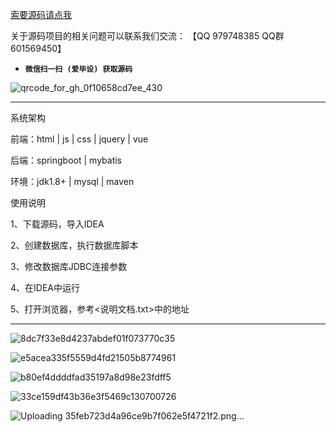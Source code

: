 

[索要源码请点我](http://mp.weixin.qq.com/mp/appmsgalbum?__biz=MzkwMDY3MTY0Nw==&action=getalbum&album_id=3423120253595582465&scene=173&subscene=&sessionid=svr_dbd799d91a1&enterid=1713666527&from_msgid=&from_itemidx=&count=3&nolastread=1#wechat_redirect)

关于源码项目的相关问题可以联系我们交流： 【QQ 979748385 QQ群 601569450】 

- **`微信扫一扫 (爱毕设) 获取源码`**

![qrcode_for_gh_0f10658cd7ee_430](https://github.com/hjsdjko/onlyzaixianshangcheng/assets/120558513/edfc28fc-d9df-4e81-ac62-d02aa360e379)

***************************************************************
系统架构

前端：html | js | css | jquery | vue

后端：springboot | mybatis

环境：jdk1.8+ | mysql | maven

使用说明

1、下载源码，导入IDEA

2、创建数据库，执行数据库脚本

3、修改数据库JDBC连接参数

4、在IDEA中运行

5、打开浏览器，参考<说明文档.txt>中的地址

***************************************************************
![8dc7f33e8d4237abdef01f073770c35](https://github.com/hjsdjko/springboot142f7/assets/120558513/19a1952e-2f9f-4a47-b159-a20351e7c8c6)

![e5acea335f5559d4fd21505b8774961](https://github.com/hjsdjko/springboot142f7/assets/120558513/09a81e3a-deeb-4176-b898-a75a20a8d1b0)

![b80ef4ddddfad35197a8d98e23fdff5](https://github.com/hjsdjko/springboot142f7/assets/120558513/14ef7a8f-464f-436d-b5df-2ea881eedb7c)

![33ce159df43b36e3f5469c130700726](https://github.com/hjsdjko/springboot142f7/assets/120558513/47d96a35-f6f8-4fb0-904b-a00ad7ac4037)

![Uploading 35feb723d4a96ce9b7f062e5f4721f2.png…]()
